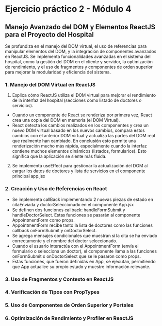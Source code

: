 # Ejercicio práctico 2 - Módulo 4

## Manejo Avanzado del DOM y Elementos ReactJS para el Proyecto del Hospital
Se profundiza en el manejo del DOM virtual, el uso de referencias para manipular elementos del DOM, y la integración de componentes
avanzados en ReactJS. Se implementa funcionalidades avanzadas en el sistema del hospital, como la gestión del DOM en el cliente y servidor, la optimización de rendimiento, y el uso de fragmentos y componentes de orden superior para mejorar la modularidad y eficiencia del
sistema.

### 1. Manejo del DOM Virtual en ReactJS
1. Explica cómo ReactJS utiliza el DOM virtual para mejorar el rendimiento de la
interfaz del hospital (secciones como listado de doctores o servicios).
- Cuando un componente de React se renderiza por primera vez, React crea una copia del DOM en memoria (el DOM Virtual).
- React detecta los cambios realizados en los componentes y crea un nuevo DOM virtual basado en los nuevos cambios, compara estos cambios con el anterior DOM virtual y actualiza las partes del DOM real que realmente han cambiado.
En conclusión esto permite una renderización mucho más rápida, especialmente cuando la interfaz contiene muchos elementos dinámicos (listados, formularios). Esto significa que la aplicación se siente más fluida.

2. Se implementa useEffect para gestionar la actualización del DOM al cargar los datos de doctores y lista de servicios en el componente principal app.jsx


### 2. Creación y Uso de Referencias en React
- Se implementa callBack implementando 2 nuevas piezas de estado en citaEnviada y doctorSeleccionado en el componente App.jsx
- Se definen dos funciones callback: handleFormSubmit y handleDoctorSelect. Estas funciones se pasarán al componente AppointmentForm como props.
- AppointmentForm recibe tanto la lista de doctores como las funciones callback onFormSubmit y onDoctorSelect.
- Se agrega mensajes condicionales que muestran si la cita se ha enviado correctamente y el nombre del doctor seleccionado.
- Cuando el usuario interactúa con el AppointmentForm (envía el formulario o selecciona un doctor), el componente llama a las funciones onFormSubmit o onDoctorSelect que se le pasaron como props.
- Estas funciones, que fueron definidas en App, se ejecutan, permitiendo que App actualice su propio estado y muestre información relevante.

### 3. Uso de Fragmentos y Contexto en ReactJS

### 4. Verificación de Tipos con PropTypes

### 5. Uso de Componentes de Orden Superior y Portales

### 6. Optimización de Rendimiento y Profiler en ReactJS
